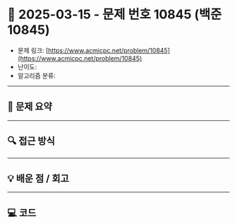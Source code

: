 # 📅 2025-03-15 - 문제 번호 10845 (백준 10845)

<!-- 문제 링크 -->
- 문제 링크: [https://www.acmicpc.net/problem/10845](https://www.acmicpc.net/problem/10845)
- 난이도: 
- 알고리즘 분류: 

---

## 📌 문제 요약 

---

## 🔍 접근 방식 

---

## 💡 배운 점 / 회고 

---

## 💻 코드
